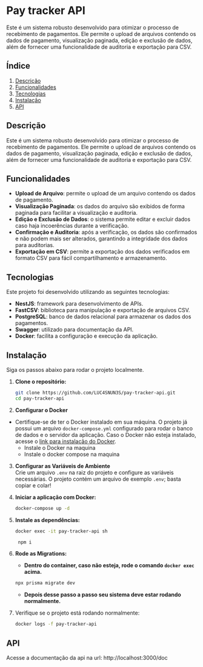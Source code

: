 # Pay tracker API

Este é um sistema robusto desenvolvido para otimizar o processo de recebimento de pagamentos. Ele permite o upload de arquivos contendo os dados de pagamento, visualização paginada, edição e exclusão de dados, além de fornecer uma funcionalidade de auditoria e exportação para CSV.

## Índice

1. [Descrição](#descrição)
2. [Funcionalidades](#funcionalidades)
3. [Tecnologias](#tecnologias)
4. [Instalação](#instalação)
5. [API](#api)

## Descrição

Este é um sistema robusto desenvolvido para otimizar o processo de recebimento de pagamentos. Ele permite o upload de arquivos contendo os dados de pagamento, visualização paginada, edição e exclusão de dados, além de fornecer uma funcionalidade de auditoria e exportação para CSV.

## Funcionalidades

- **Upload de Arquivo**: permite o upload de um arquivo contendo os dados de pagamento.
- **Visualização Paginada**: os dados do arquivo são exibidos de forma paginada para facilitar a visualização e auditoria.
- **Edição e Exclusão de Dados**: o sistema permite editar e excluir dados caso haja incoerências durante a verificação.
- **Confirmação e Auditoria**: após a verificação, os dados são confirmados e não podem mais ser alterados, garantindo a integridade dos dados para auditorias.
- **Exportação em CSV**: permite a exportação dos dados verificados em formato CSV para fácil compartilhamento e armazenamento.

## Tecnologias

Este projeto foi desenvolvido utilizando as seguintes tecnologias:

- **NestJS**: framework para desenvolvimento de APIs.
- **FastCSV**: biblioteca para manipulação e exportação de arquivos CSV.
- **PostgreSQL**: banco de dados relacional para armazenar os dados dos pagamentos.
- **Swagger**: utilizado para documentação da API.
- **Docker**: facilita a configuração e execução da aplicação.

## Instalação

Siga os passos abaixo para rodar o projeto localmente.

1. **Clone o repositório:**

   ```bash
   git clone https://github.com/LUC4SNUN3S/pay-tracker-api.git
   cd pay-tracker-api

   ```

2. **Configurar o Docker**

- Certifique-se de ter o Docker instalado em sua máquina. O projeto já possui um arquivo `docker-compose.yml` configurado para rodar o banco de dados e o servidor da aplicação. Caso o Docker não esteja instalado, acesse o [link para instalação do Docker](https://docs.docker.com).
  - Instale o Docker na maquina
  - Instale o docker compose na maquina

3. **Configurar as Variáveis de Ambiente**  
   Crie um arquivo `.env` na raiz do projeto e configure as variáveis necessárias. O projeto contém um arquivo de exemplo `.env`; basta copiar e colar!

4. **Iniciar a aplicação com Docker:**

   ```bash
   docker-compose up -d

   ```

5. **Instale as dependências:**

   ```bash
   docker exec -it pay-tracker-api sh
   ```

   ```bash
    npm i
   ```

6. **Rode as Migrations:**

   - **Dentro do container, caso não esteja, rode o comando `docker exec` acima.**

   ```bash
   npx prisma migrate dev
   ```

   - **Depois desse passo a passo seu sistema deve estar rodando normalmente.**

7. Verifique se o projeto está rodando normalmente:
   ```bash
   docker logs -f pay-tracker-api
   ```

## API

Acesse a documentação da api na url: http://localhost:3000/doc
